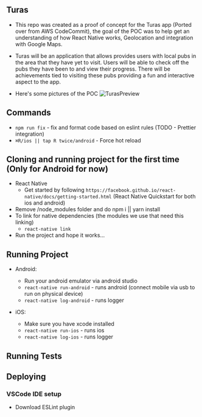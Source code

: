 ## Turas
- This repo was created as a proof of concept for the Turas app (Ported over from AWS CodeCommit), the goal of the POC was to help get an understanding of how React Native works, Geolocation and integration with Google Maps.

- Turas will be an application that allows provides users with local pubs in the area that they have yet to visit. Users will be able to check off the pubs they have been to and view their progress. There will be achievements tied to visiting these pubs providing a fun and interactive aspect to the app.

- Here's some pictures of the POC
![TurasPreview](https://imgur.com/otQqtgI.png)

## Commands
  - `npm run fix` - fix and format code based on eslint rules (TODO - Prettier integration)
  - `⌘R/ios || tap R twice/android` - Force hot reload

## Cloning and running project for the first time (Only for Android for now)
  - React Native
    - Get started by following `https://facebook.github.io/react-native/docs/getting-started.html` (React Native Quickstart for both ios and android)
  - Remove /node_modules folder and do npm i || yarn install
  - To link for native dependencies (the modules we use that need this linking)
    - `react-native link`
  - Run the project and hope it works...

## Running Project
- Android:
  - Run your android emulator via android studio
  - `react-native run-android` - runs android (connect mobile via usb to run on physical device)
  - `react-native log-android` - runs logger

- iOS:
  - Make sure you have xcode installed
  - `react-native run-ios` - runs ios
  - `react-native log-ios` - runs logger

## Running Tests

## Deploying

### VSCode IDE setup
- Download ESLint plugin

